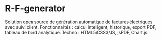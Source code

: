 # R-F-generator
Solution open source de génération automatique de factures électriques avec suivi client. Fonctionnalités : calcul intelligent, historique, export PDF, tableau de bord analytique. Techno : HTML5/CSS3/JS, jsPDF, Chart.js.
